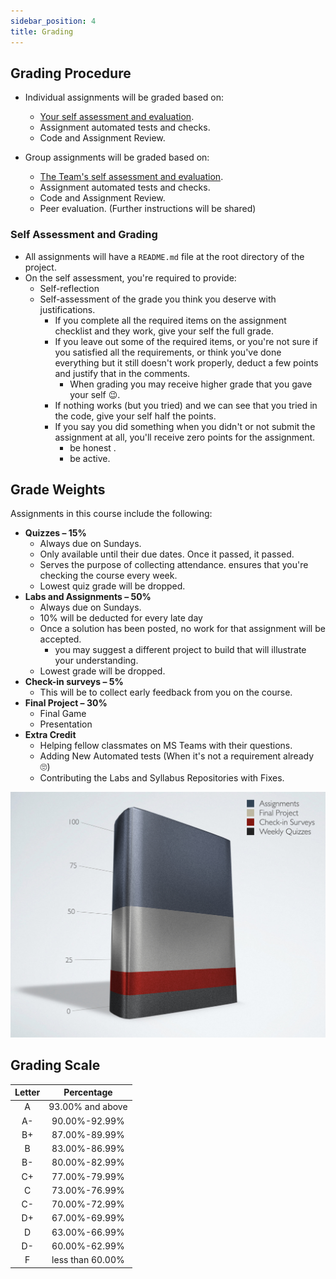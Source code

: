 ```yaml
---
sidebar_position: 4
title: Grading
---
```


## Grading Procedure

* Individual assignments will be graded based on:
  * [Your self assessment and evaluation](#self-assessment-and-grading).
  * Assignment automated tests and checks.
  * Code and Assignment Review.

* Group assignments will be graded based on:
  * [The Team's self assessment and evaluation](#self-assessment-and-grading).
  * Assignment automated tests and checks.
  * Code and Assignment Review.
  * Peer evaluation. (Further instructions will be shared)

### Self Assessment and Grading

* All assignments will have a `README.md` file at the root directory of the project.
* On the self assessment, you're required to provide:
  * Self-reflection
  * Self-assessment of the grade you think you deserve with justifications.
    * If you complete all the required items on the assignment checklist and they work, give your self the full grade.
    * If you leave out some of the required items, or you're not sure if you satisfied all the requirements, or think you've done everything but it still doesn't work properly, deduct a few points and justify that in the comments.
      * When grading you may receive higher grade that you gave your self 😉.
    * If nothing works (but you tried) and we can see that you tried in the code, give your self half the points.
    * If you say you did something when you didn't or not submit the assignment at all, you'll receive zero points for the assignment.
      * be honest .
      * be active.

## Grade Weights

Assignments in this course include the following:

* **Quizzes – 15%**
  * Always due on Sundays.
  * Only available until their due dates. Once it passed, it passed.
  * Serves the purpose of collecting attendance. ensures that you're checking the course every week.
  * Lowest quiz grade will be dropped.
* **Labs and Assignments – 50%**
  * Always due on Sundays.
  * 10% will be deducted for every late day
  * Once a solution has been posted, no work for that assignment will be accepted.
    * you may suggest a different project to build that will illustrate your understanding.
  * Lowest grade will be dropped.
* **Check-in surveys – 5%**
  * This will be to collect early feedback from you on the course.
* **Final Project – 30%**
  * Final Game
  * Presentation
* **Extra Credit**
  * Helping fellow classmates on MS Teams with their questions.
  * Adding New Automated tests (When it's not a requirement already 🙄)
  * Contributing the Labs and Syllabus Repositories with Fixes.

![Assignment weights chart](/img/syllabus/grades.png)

## Grading Scale

| Letter |    Percentage    |
|:------:|:----------------:|
|   A    | 93.00% and above |
|   A-   |  90.00%-92.99%   |
|   B+   |  87.00%-89.99%   |
|   B    |  83.00%-86.99%   |
|   B-   |  80.00%-82.99%   |
|   C+   |  77.00%-79.99%   |
|   C    |  73.00%-76.99%   |
|   C-   |  70.00%-72.99%   |
|   D+   |  67.00%-69.99%   |
|   D    |  63.00%-66.99%   |
|   D-   |  60.00%-62.99%   |
|   F    | less than 60.00% |

